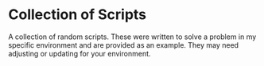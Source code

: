 # Collection of Scripts

A collection of random scripts. These were written to solve a problem in my specific environment and are provided as an example. They may need adjusting or updating for your environment.